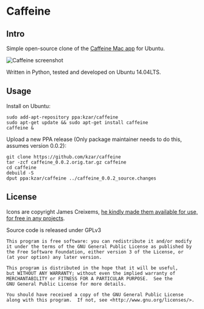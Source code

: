# Caffeine

## Intro

Simple open-source clone of the [Caffeine Mac app](http://lightheadsw.com/caffeine/) for Ubuntu.

![Caffeine screenshot](http://i.imgur.com/lSLjyMw.png)

Written in Python, tested and developed on Ubuntu 14.04LTS.


## Usage

Install on Ubuntu:

    sudo add-apt-repository ppa:kzar/caffeine
    sudo apt-get update && sudo apt-get install caffeine
    caffeine &


Upload a new PPA release (Only package maintainer needs to do this, assumes version 0.0.2):

    git clone https://github.com/kzar/caffeine
    tar -zcf caffeine_0.0.2.orig.tar.gz caffeine
    cd caffeine
    debuild -S
    dput ppa:kzar/caffeine ../caffeine_0.0.2_source.changes


## License

Icons are copyright James Creixems, [he kindly made them available for use, for free in any projects](https://webjac.com/design/caffeine-retina-icons/).

Source code is released under GPLv3

    This program is free software: you can redistribute it and/or modify
    it under the terms of the GNU General Public License as published by
    the Free Software Foundation, either version 3 of the License, or
    (at your option) any later version.

    This program is distributed in the hope that it will be useful,
    but WITHOUT ANY WARRANTY; without even the implied warranty of
    MERCHANTABILITY or FITNESS FOR A PARTICULAR PURPOSE.  See the
    GNU General Public License for more details.

    You should have received a copy of the GNU General Public License
    along with this program.  If not, see <http://www.gnu.org/licenses/>.
